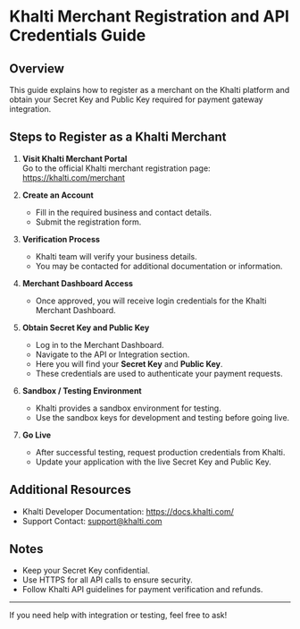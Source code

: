 # Khalti Merchant Registration and API Credentials Guide

## Overview
This guide explains how to register as a merchant on the Khalti platform and obtain your Secret Key and Public Key required for payment gateway integration.

## Steps to Register as a Khalti Merchant

1. **Visit Khalti Merchant Portal**  
   Go to the official Khalti merchant registration page:  
   https://khalti.com/merchant

2. **Create an Account**  
   - Fill in the required business and contact details.  
   - Submit the registration form.

3. **Verification Process**  
   - Khalti team will verify your business details.  
   - You may be contacted for additional documentation or information.

4. **Merchant Dashboard Access**  
   - Once approved, you will receive login credentials for the Khalti Merchant Dashboard.

5. **Obtain Secret Key and Public Key**  
   - Log in to the Merchant Dashboard.  
   - Navigate to the API or Integration section.  
   - Here you will find your **Secret Key** and **Public Key**.  
   - These credentials are used to authenticate your payment requests.

6. **Sandbox / Testing Environment**  
   - Khalti provides a sandbox environment for testing.  
   - Use the sandbox keys for development and testing before going live.

7. **Go Live**  
   - After successful testing, request production credentials from Khalti.  
   - Update your application with the live Secret Key and Public Key.

## Additional Resources
- Khalti Developer Documentation: https://docs.khalti.com/
- Support Contact: support@khalti.com

## Notes
- Keep your Secret Key confidential.  
- Use HTTPS for all API calls to ensure security.  
- Follow Khalti API guidelines for payment verification and refunds.

---

If you need help with integration or testing, feel free to ask!
